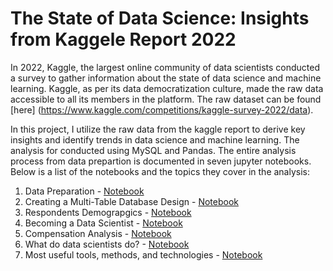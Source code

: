 # The State of Data Science: Insights from Kaggele Report 2022

In 2022, Kaggle, the largest online community of data scientists conducted a survey to gather information about the state of data science and machine learning. Kaggle, as per its data democratization culture, made the raw data accessible to all its members in the platform. The raw dataset can be found [here] (https://www.kaggle.com/competitions/kaggle-survey-2022/data). 

In this project, I utilize the raw data from the kaggle report to derive key insights and identify trends in data science and machine learning. The analysis for conducted using MySQL and Pandas. The entire analysis process from data prepartion is documented in seven jupyter notebooks. Below is a list of the notebooks and the topics they cover in the analysis:

1. Data Preparation - [Notebook](https://nbviewer.org/github/Solo254Analyst/SQL---Data-Science-Report-2022/blob/main/Data%20Science%20Report%202022%20-%20PART%201%20Data%20Preparation.ipynb)
2. Creating a Multi-Table Database Design - [Notebook](https://nbviewer.org/github/Solo254Analyst/SQL---Data-Science-Report-2022/blob/main/Data%20Science%20Report%202022%20-%20PART%202%20Creating%20A%20Multi-table%20Database%20Design.ipynb)
3. Respondents Demograpgics - [Notebook](https://nbviewer.org/github/Solo254Analyst/SQL---Data-Science-Report-2022/blob/main/Data%20Science%20Report%202022%20-%20PART%203%20Respondents%20Demographics.ipynb)
4. Becoming a Data Scientist - [Notebook](https://nbviewer.org/github/Solo254Analyst/SQL---Data-Science-Report-2022/blob/main/Data%20Science%20Report%202022%20-%20PART%204%20Becoming%20a%20Data%20Scientist.ipynb)
5. Compensation Analysis - [Notebook](https://nbviewer.org/github/Solo254Analyst/SQL---Data-Science-Report-2022/blob/main/Data%20Science%20Report%202022%20-%20PART%205%20%20Compensation%20Analysis.ipynb)
6. What do data scientists do? - [Notebook](https://nbviewer.org/github/Solo254Analyst/SQL---Data-Science-Report-2022/blob/main/Data%20Science%20Report%202022%20-%20PART%206%20What%20Do%20Data%20Scientists%20Do.ipynb)
7. Most useful tools, methods, and technologies - [Notebook](https://nbviewer.org/github/Solo254Analyst/SQL---Data-Science-Report-2022/blob/main/Data%20Science%20Report%202022%20-%20PART%207%20Most%20Used%20Tools%2C%20Methods%2C%20and%20Technologies.ipynb)
